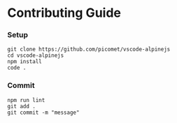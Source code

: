 # Contributing Guide

### Setup

```properties
git clone https://github.com/picomet/vscode-alpinejs
cd vscode-alpinejs
npm install
code .
```

### Commit

```properties
npm run lint
git add .
git commit -m "message"
```
